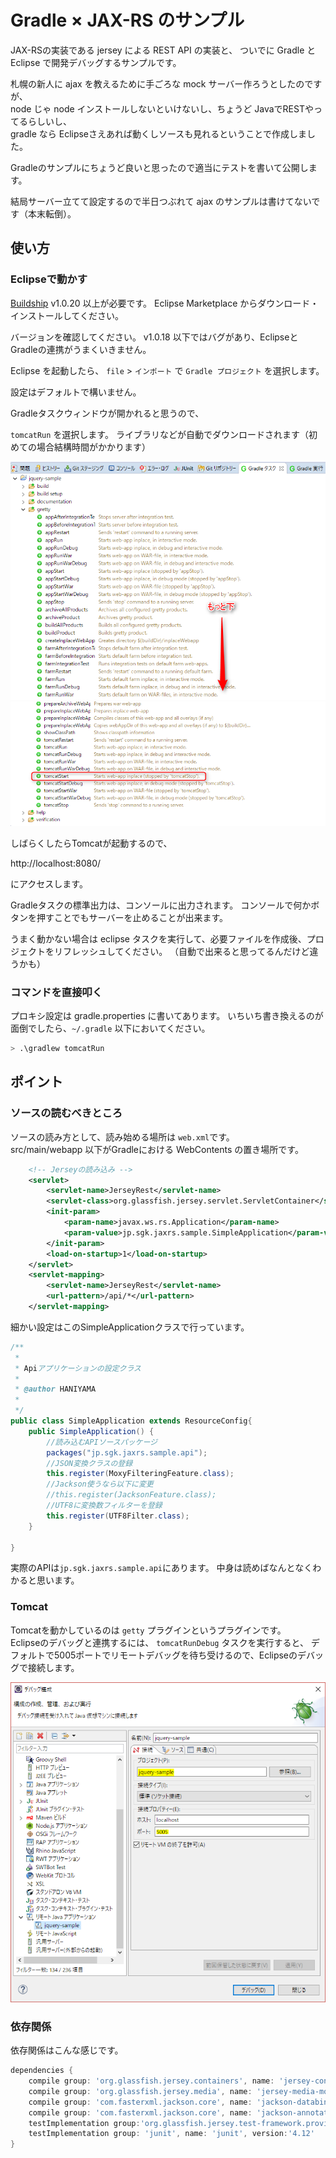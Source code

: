 # Gradle × JAX-RS のサンプル

JAX-RSの実装である jersey による REST API の実装と、
ついでに Gradle と Eclipse で開発デバッグするサンプルです。

札幌の新人に ajax を教えるために手ごろな mock サーバー作ろうとしたのですが、    
node じゃ node インストールしないといけないし、ちょうど JavaでRESTやってるらしいし、   
gradle なら Eclipseさえあれば動くしソースも見れるということで作成しました。

Gradleのサンプルにちょうど良いと思ったので適当にテストを書いて公開します。

結局サーバー立てて設定するので半日つぶれて ajax のサンプルは書けてないです（本末転倒）。

## 使い方

### Eclipseで動かす
[Buildship](https://projects.eclipse.org/projects/tools.buildship) v1.0.20 以上が必要です。
Eclipse Marketplace からダウンロード・インストールしてください。

バージョンを確認してください。 v1.0.18 以下ではバグがあり、EclipseとGradleの連携がうまくいきません。

Eclipse を起動したら、 `file` > `インポート` で `Gradle プロジェクト` を選択します。

設定はデフォルトで構いません。

Gradleタスクウィンドウが開かれると思うので、

`tomcatRun` を選択します。
ライブラリなどが自動でダウンロードされます（初めての場合結構時間がかかります）

![](doc/img/tasks.png)
![](doc/img/tomcat.png)


しばらくしたらTomcatが起動するので、

http://localhost:8080/

にアクセスします。

Gradleタスクの標準出力は、コンソールに出力されます。
コンソールで何かボタンを押すことでもサーバーを止めることが出来ます。

うまく動かない場合は eclipse タスクを実行して、必要ファイルを作成後、プロジェクトをリフレッシュしてください。
（自動で出来ると思ってるんだけど違うかも）

### コマンドを直接叩く

プロキシ設定は gradle.properties に書いてあります。
いちいち書き換えるのが面倒でしたら、`~/.gradle` 以下においてください。

```sh
> .\gradlew tomcatRun
```

## ポイント

### ソースの読むべきところ
ソースの読み方として、読み始める場所は `web.xml`です。   
src/main/webapp 以下がGradleにおける WebContents の置き場所です。

```xml
	<!-- Jerseyの読み込み -->
	<servlet>
		<servlet-name>JerseyRest</servlet-name>
		<servlet-class>org.glassfish.jersey.servlet.ServletContainer</servlet-class>
		<init-param>
			<param-name>javax.ws.rs.Application</param-name>
			<param-value>jp.sgk.jaxrs.sample.SimpleApplication</param-value>
		</init-param>
		<load-on-startup>1</load-on-startup>
	</servlet>
	<servlet-mapping>
		<servlet-name>JerseyRest</servlet-name>
		<url-pattern>/api/*</url-pattern>
	</servlet-mapping>
```

細かい設定はこのSimpleApplicationクラスで行っています。

```java
/**
 *
 * Apiアプリケーションの設定クラス
 *
 * @author HANIYAMA
 *
 */
public class SimpleApplication extends ResourceConfig{
    public SimpleApplication() {
    	//読み込むAPIソースパッケージ
        packages("jp.sgk.jaxrs.sample.api");
        //JSON変換クラスの登録
        this.register(MoxyFilteringFeature.class);
        //Jackson使うなら以下に変更
        //this.register(JacksonFeature.class);
        //UTF8に変換数フィルターを登録
        this.register(UTF8Filter.class);
    }

}
```

実際のAPIは`jp.sgk.jaxrs.sample.api`にあります。
中身は読めばなんとなくわかると思います。

### Tomcat
Tomcatを動かしているのは `getty` プラグインというプラグインです。        
Eclipseのデバッグと連携するには、 `tomcatRunDebug` タスクを実行すると、
デフォルトで5005ポートでリモートデバッグを待ち受けるので、Eclipseのデバッグで接続します。

![](doc/img/debug.png)


### 依存関係

依存関係はこんな感じです。

```groovy:build.gradle
dependencies {
    compile group: 'org.glassfish.jersey.containers', name: 'jersey-container-servlet-core', version:'2.+'
    compile group: 'org.glassfish.jersey.media', name: 'jersey-media-moxy', version:'2.+'
    compile group: 'com.fasterxml.jackson.core', name: 'jackson-databind', version: '2.+'
    compile group: 'com.fasterxml.jackson.core', name: 'jackson-annotations', version: '2.+'
    testImplementation group:'org.glassfish.jersey.test-framework.providers', name: 'jersey-test-framework-provider-grizzly2', version:'2.+'
    testImplementation group: 'junit', name: 'junit', version:'4.12'
}
```


